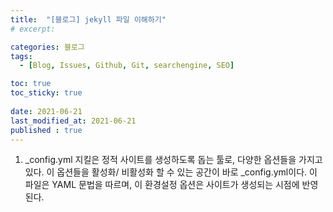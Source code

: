 ```yaml
---
title:  "[블로그] jekyll 파일 이해하기"
# excerpt: 

categories: 블로그
tags:
  - [Blog, Issues, Github, Git, searchengine, SEO]

toc: true
toc_sticky: true
 
date: 2021-06-21
last_modified_at: 2021-06-21
published : true
---
```


1. _config.yml
지킬은 정적 사이트를 생성하도록 돕는 툴로, 다양한 옵션들을 가지고 있다. 이 옵션들을 활성화/ 비활성화 할 수 있는 공간이 바로 _config.yml이다. 
이 파일은 YAML 문법을 따르며, 이 환경설정 옵션은 사이트가 생성되는 시점에 반영된다.  